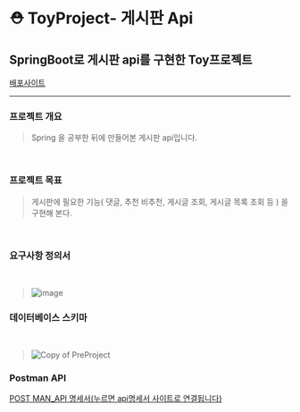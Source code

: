 # ⛑ ToyProject- 게시판 Api

## SpringBoot로 게시판 api를 구현한 Toy프로젝트
[배포사이트](https://kimtank.github.io/seb41_pre_depoy/)

<hr>

### 프로젝트 개요

> Spring 을 공부한 뒤에 만들어본 게시판 api입니다.

<br>

### 프로젝트 목표

> 게시판에 필요한 기능( 댓글, 추천 비추천, 게시글 조회, 게시글 목록 조회 등 ) 을 구현해 본다.

<br>


### 요구사항 정의서

<br>

> ![image](https://user-images.githubusercontent.com/73016277/210191247-8d9b1962-2eb3-49f0-a416-5c5a62531c5c.png)


### 데이터베이스 스키마

<br>

> ![Copy of PreProject](https://user-images.githubusercontent.com/73016277/210192117-7c7d3052-5626-40c9-b98c-cea57bf3ee96.png)


### Postman API 

[POST MAN_API 명세서(누르면 api명세서 사이트로 연결됩니다)](https://documenter.getpostman.com/view/23664327/2s8Z6x3u7e)


